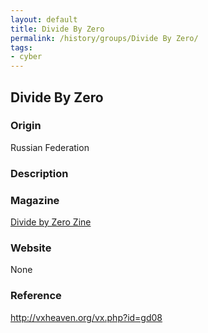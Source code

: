 ```yaml
---
layout: default
title: Divide By Zero
permalink: /history/groups/Divide By Zero/
tags:
- cyber
---
```


## Divide By Zero

### Origin
Russian Federation

### Description

### Magazine
[Divide by Zero Zine](http://vxheaven.org/vx.php?id=zd04)

### Website
None

### Reference
http://vxheaven.org/vx.php?id=gd08
